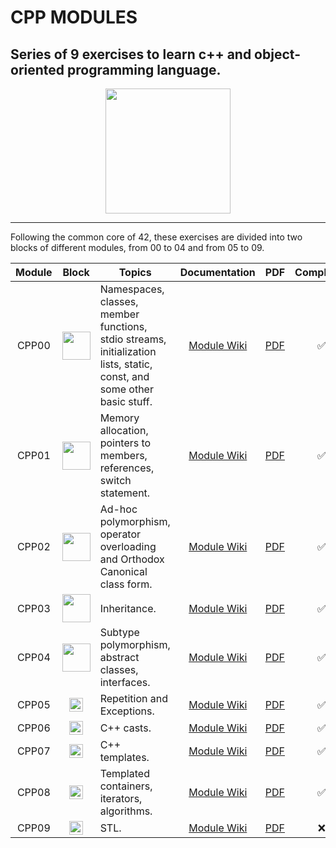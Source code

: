 # CPP MODULES

## Series of 9 exercises to learn c++ and object-oriented programming language.

<p align="center">
    <img src="https://raw.githubusercontent.com/isocpp/logos/master/cpp_logo.png" width="200" height="auto">
</p>

-----------------


Following the common core of 42, these exercises are divided into two blocks of different modules, from 00 to 04 and from 05 to 09.

| Module | Block | Topics | Documentation | PDF | Completed |
|:------:|:----:| ---- |:---------:|------|:-:|
| CPP00 | <img src="https://i.pinimg.com/originals/6a/e7/82/6ae782e87430b85f82ab965cc479c1a4.png" height="45px"> | Namespaces, classes, member functions, stdio streams, initialization lists, static, const, and some other basic stuff. | [Module Wiki](https://github.com/dpavon-g/CPP_Modules/wiki/CPP_Module00) | [PDF](https://github.com/dpavon-g/CPP_Modules/blob/master/Modules_PDF/CPP00.pdf) | :white_check_mark: |
| CPP01 | <img src="https://i.pinimg.com/originals/6a/e7/82/6ae782e87430b85f82ab965cc479c1a4.png" height="45px"> | Memory allocation, pointers to members, references, switch statement. | [Module Wiki]() | [PDF](https://github.com/dpavon-g/CPP_Modules/blob/master/Modules_PDF/CPP01.pdf) | :white_check_mark: |
| CPP02 | <img src="https://i.pinimg.com/originals/6a/e7/82/6ae782e87430b85f82ab965cc479c1a4.png" height="45px"> | Ad-hoc polymorphism, operator overloading and Orthodox Canonical class form. | [Module Wiki]() | [PDF](https://github.com/dpavon-g/CPP_Modules/blob/master/Modules_PDF/CPP02.pdf) | :white_check_mark: |
| CPP03 | <img src="https://i.pinimg.com/originals/6a/e7/82/6ae782e87430b85f82ab965cc479c1a4.png" height="45px"> | Inheritance. | [Module Wiki]() | [PDF](https://github.com/dpavon-g/CPP_Modules/blob/master/Modules_PDF/CPP03.pdf) | :white_check_mark: |
| CPP04 | <img src="https://i.pinimg.com/originals/6a/e7/82/6ae782e87430b85f82ab965cc479c1a4.png" height="45px"> | Subtype polymorphism, abstract classes, interfaces. | [Module Wiki]() | [PDF](https://github.com/dpavon-g/CPP_Modules/blob/master/Modules_PDF/CPP04.pdf) | :white_check_mark: |
| CPP05  | <img src="https://i.pinimg.com/originals/7f/5d/a5/7f5da5f20065187bfcb4dd7298c03c27.png" height="22px"> |Repetition and Exceptions. | [Module Wiki]() | [PDF](https://github.com/dpavon-g/CPP_Modules/blob/master/Modules_PDF/CPP05.pdf) | :white_check_mark: |
| CPP06  | <img src="https://i.pinimg.com/originals/7f/5d/a5/7f5da5f20065187bfcb4dd7298c03c27.png" height="22px"> |C++ casts. | [Module Wiki]() | [PDF](https://github.com/dpavon-g/CPP_Modules/blob/master/Modules_PDF/CPP06.pdf) | :white_check_mark: |
| CPP07  | <img src="https://i.pinimg.com/originals/7f/5d/a5/7f5da5f20065187bfcb4dd7298c03c27.png" height="22px"> |C++ templates. | [Module Wiki]() | [PDF](https://github.com/dpavon-g/CPP_Modules/blob/master/Modules_PDF/CPP07.pdf) | :white_check_mark: |
| CPP08  | <img src="https://i.pinimg.com/originals/7f/5d/a5/7f5da5f20065187bfcb4dd7298c03c27.png" height="22px"> |Templated containers, iterators, algorithms. | [Module Wiki]() | [PDF](https://github.com/dpavon-g/CPP_Modules/blob/master/Modules_PDF/CPP08.pdf) | :white_check_mark: |
| CPP09  | <img src="https://i.pinimg.com/originals/7f/5d/a5/7f5da5f20065187bfcb4dd7298c03c27.png" height="22px"> |STL. | [Module Wiki]() | [PDF](https://github.com/dpavon-g/CPP_Modules/blob/master/Modules_PDF/CPP09.pdf) | :x: |
